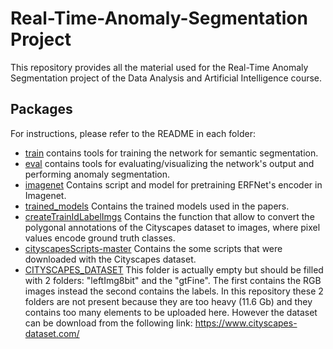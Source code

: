 # Real-Time-Anomaly-Segmentation Project
This repository provides all the material used for the Real-Time Anomaly Segmentation project of the Data Analysis and Artificial Intelligence course. 

## Packages
For instructions, please refer to the README in each folder:

* [train](train) contains tools for training the network for semantic segmentation.
* [eval](eval) contains tools for evaluating/visualizing the network's output and performing anomaly segmentation.
* [imagenet](imagenet) Contains script and model for pretraining ERFNet's encoder in Imagenet.
* [trained_models](trained_models) Contains the trained models used in the papers.
* [createTrainIdLabelImgs](createTrainIdLabelImgs) Contains the function that allow to convert the polygonal annotations of the Cityscapes dataset to images, where pixel values encode ground truth classes.
* [cityscapesScripts-master](cityscapesScripts-master) Contains the some scripts that were downloaded with the Cityscapes dataset.
* [CITYSCAPES_DATASET](CITYSCAPES_DATASET) This folder is actually empty but should be filled with 2 folders: "leftImg8bit" and the "gtFine". The first contains the RGB images instead the second contains the labels. In this repository these 2 folders are not present because they are too heavy (11.6 Gb) and they contains too many elements to be uploaded here. 
However the dataset can be download from the following link: https://www.cityscapes-dataset.com/
